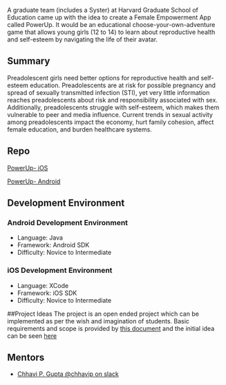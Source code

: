 A graduate team (includes a Syster) at Harvard Graduate School of Education came up with the idea to create a Female Empowerment App called PowerUp. It would be an educational choose-your-own-adventure game that allows young girls (12 to 14) to learn about reproductive health and self-esteem by navigating the life of their avatar. 

## Summary
Preadolescent girls need better options for reproductive health and self-esteem education. Preadolescents are at risk for possible pregnancy and spread of sexually transmitted infection (STI), yet very little information reaches preadolescents about risk and responsibility associated with sex. Additionally, preadolescents struggle with self-esteem, which makes them vulnerable to peer and media influence. Current trends in sexual activity among preadolescents impact the economy, hurt family cohesion, affect female education, and burden healthcare systems.


## Repo
[PowerUp- iOS](https://github.com/systers/PowerUp)

[PowerUp- Android](https://github.com/systers/powerup-android)


## Development Environment
### Android Development Environment

* Language: Java 
* Framework: Android SDK
* Difficulty: Novice to Intermediate

### iOS Development Environment

* Language: XCode
* Framework: iOS SDK
* Difficulty: Novice to Intermediate

##Project Ideas
The project is an open ended project which can be implemented as per the wish and imagination of students. Basic requirements and scope is provided by [this document](https://docs.google.com/document/d/16MKE7zlx-VtO_wLx8phjG1OJQCxrexmrBlz0O2sfi7M/edit?usp=sharing) and the initial idea can be seen [here](https://github.com/systers/PowerUp-iOS/blob/027d03cd560dc05b0e49a225141255a936572953/docs/PowerUp.pdf)

## Mentors
* [Chhavi P. Gupta @chhavip on slack](https://github.com/chhavip)